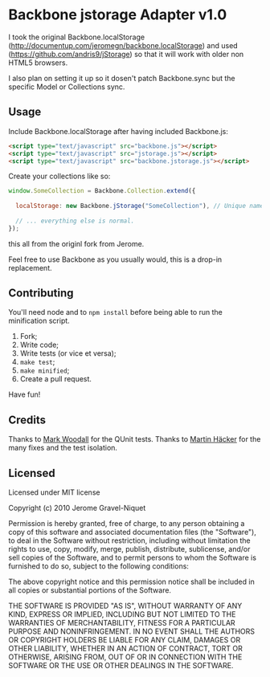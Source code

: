 # Backbone jstorage Adapter v1.0

I took the original Backbone.localStorage (http://documentup.com/jeromegn/backbone.localStorage) and used (https://github.com/andris9/jStorage) so that it will work with older non HTML5 browsers.

I also plan on setting it up so it dosen't patch Backbone.sync but the specific Model or Collections sync.

## Usage

Include Backbone.localStorage after having included Backbone.js:

```html
<script type="text/javascript" src="backbone.js"></script>
<script type="text/javascript" src="jstorage.js"></script>
<script type="text/javascript" src="backbone.jstorage.js"></script>
```

Create your collections like so:

```javascript
window.SomeCollection = Backbone.Collection.extend({
  
  localStorage: new Backbone.jStorage("SomeCollection"), // Unique name within your app.
  
  // ... everything else is normal.
});
```
this all from the originl fork from Jerome.
  
Feel free to use Backbone as you usually would, this is a drop-in replacement.

## Contributing

You'll need node and to `npm install` before being able to run the minification script.

1. Fork;
2. Write code;
3. Write tests (or vice et versa);
4. `make test`;
5. `make minified`;
6. Create a pull request.

Have fun!

## Credits

Thanks to [Mark Woodall](https://github.com/llad) for the QUnit tests.
Thanks to [Martin Häcker](https://github.com/dwt) for the many fixes and the test isolation.

## Licensed

Licensed under MIT license

Copyright (c) 2010 Jerome Gravel-Niquet

Permission is hereby granted, free of charge, to any person obtaining
a copy of this software and associated documentation files (the
"Software"), to deal in the Software without restriction, including
without limitation the rights to use, copy, modify, merge, publish,
distribute, sublicense, and/or sell copies of the Software, and to
permit persons to whom the Software is furnished to do so, subject to
the following conditions:

The above copyright notice and this permission notice shall be
included in all copies or substantial portions of the Software.

THE SOFTWARE IS PROVIDED "AS IS", WITHOUT WARRANTY OF ANY KIND,
EXPRESS OR IMPLIED, INCLUDING BUT NOT LIMITED TO THE WARRANTIES OF
MERCHANTABILITY, FITNESS FOR A PARTICULAR PURPOSE AND
NONINFRINGEMENT. IN NO EVENT SHALL THE AUTHORS OR COPYRIGHT HOLDERS BE
LIABLE FOR ANY CLAIM, DAMAGES OR OTHER LIABILITY, WHETHER IN AN ACTION
OF CONTRACT, TORT OR OTHERWISE, ARISING FROM, OUT OF OR IN CONNECTION
WITH THE SOFTWARE OR THE USE OR OTHER DEALINGS IN THE SOFTWARE.